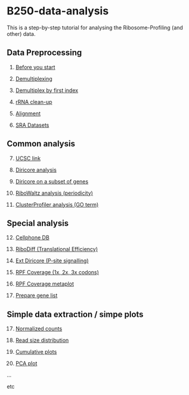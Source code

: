 # B250-data-analysis
This is a step-by-step tutorial for analysing the Ribosome-Profiling (and other) data.

## Data Preprocessing

1. [Before you start](docs/0_before_you_start.md)

2. [Demultiplexing](docs/1_demultiplex.md)

3. [Demultiplex by first index](docs/1_demultiplex_by_first_index.md)

4. [rRNA clean-up](docs/2_rRNA_cleanup.md)

5. [Alignment](docs/3_align.md)

6. [SRA Datasets](docs/14_sra.md)

## Common analysis

7. [UCSC link](docs/4_ucsc_link.md)

8. [Diricore analysis](docs/5_diricore.md)

9. [Diricore on a subset of genes](/docs/5_diricore_subset.md)

10. [RiboWaltz analysis (periodicity)](docs/6_ribowaltz.md)

11. [ClusterProfiler analysis (GO term)](docs/7_cluster_profiler.md)

## Special analysis

12. [Cellphone DB](docs/8_cellphonedb.md)

13. [RiboDiff (Translational Efficiency)](docs/10_ribodiff.md) 

14. [Ext Diricore (P-site signalling)](docs/12_ext_diricore.md)

15. [RPF Coverage (1x, 2x, 3x codons)](docs/15_rpf_coverage.md)

16. [RPF Coverage metaplot](docs/17_rpf_coverage_metaplot.md)

17. [Prepare gene list](docs/17_gene_list.md)


## Simple data extraction / simpe plots

17. [Normalized counts](docs/9_normalized_counts.md)

18. [Read size distribution](docs/11_size_distribution.md)

19. [Cumulative plots](docs/13_cumulative_plots.md)

20. [PCA plot](docs/16_pca.md)

...

etc
